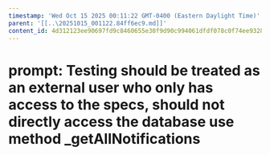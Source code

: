 ```yaml
---
timestamp: 'Wed Oct 15 2025 00:11:22 GMT-0400 (Eastern Daylight Time)'
parent: '[[..\20251015_001122.84ff6ec9.md]]'
content_id: 4d312123ee90697fd9c8460655e30f9d90c994061dfdf078c0f74ee9328ff634
---
```


# prompt: Testing should be treated as an external user who only has access to the specs, should not directly access the database use method \_getAllNotifications
